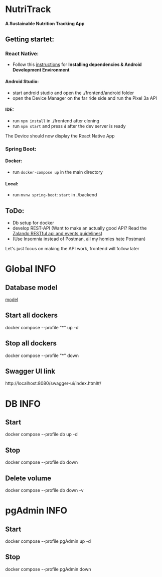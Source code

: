 # NutriTrack
#### A Sustainable Nutrition Tracking App

## Getting startet:
### React Native:
- Follow this [instructions](https://reactnative.dev/docs/environment-setup?guide=native) for **Installing dependencies & Android Development Environment** 

#### Android Studio:
- start android studio and open the ./frontend/android folder
- open the Device Manager on the far ride side and run the Pixel 3a API

#### IDE:
- run `npm install` in ./frontend after cloning
- run `npm start` and press `d` after the dev server is ready

The Device should now display the React Native App

### Spring Boot:
#### Docker:
- run `docker-compose up` in the main directory

#### Local:
- run `mvnw spring-boot:start` in ./backend

## ToDo:
- Db setup for docker
- develop REST-API (Want to make an actually good API? Read the [Zalando RESTful api and events guidelines](https://opensource.zalando.com/restful-api-guidelines/))
- (Use Insomnia instead of Postman, all my homies hate Postman)
  
Let's just focus on making the API work, frontend will follow later

# Global INFO

## Database model
[model](https://drawsql.app/teams/swt-2/diagrams/nutrack)

## Start all dockers
docker compose --profile "*" up -d

## Stop all dockers
docker compose --profile "*" down

## Swagger UI link
http://localhost:8080/swagger-ui/index.html#/

# DB INFO

## Start
docker compose --profile db up -d

## Stop
docker compose --profile db down

## Delete volume
docker compose --profile db down -v 

# pgAdmin INFO

## Start
docker compose --profile pgAdmin up -d

## Stop
docker compose --profile pgAdmin down
